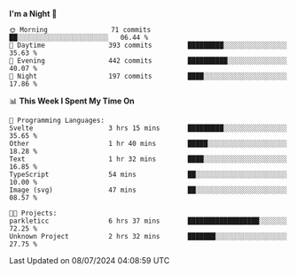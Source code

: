 <!--START_SECTION:waka-->
**I'm a Night 🦉** 

```text
🌞 Morning                71 commits          ██░░░░░░░░░░░░░░░░░░░░░░░   06.44 % 
🌆 Daytime                393 commits         █████████░░░░░░░░░░░░░░░░   35.63 % 
🌃 Evening                442 commits         ██████████░░░░░░░░░░░░░░░   40.07 % 
🌙 Night                  197 commits         ████░░░░░░░░░░░░░░░░░░░░░   17.86 % 
```


📊 **This Week I Spent My Time On** 

```text
💬 Programming Languages: 
Svelte                   3 hrs 15 mins       █████████░░░░░░░░░░░░░░░░   35.65 % 
Other                    1 hr 40 mins        █████░░░░░░░░░░░░░░░░░░░░   18.28 % 
Text                     1 hr 32 mins        ████░░░░░░░░░░░░░░░░░░░░░   16.85 % 
TypeScript               54 mins             ██░░░░░░░░░░░░░░░░░░░░░░░   10.00 % 
Image (svg)              47 mins             ██░░░░░░░░░░░░░░░░░░░░░░░   08.57 % 

🐱‍💻 Projects: 
parkleticc               6 hrs 37 mins       ██████████████████░░░░░░░   72.25 % 
Unknown Project          2 hrs 32 mins       ███████░░░░░░░░░░░░░░░░░░   27.75 % 
```


 Last Updated on 08/07/2024 04:08:59 UTC
<!--END_SECTION:waka-->
